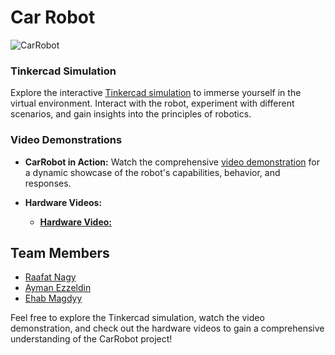 # Car Robot

![CarRobot](https://github.com/Raafat-Nagy/CarRobot/assets/105138072/ed387518-0666-4e62-9a6a-145edd384f21)


### Tinkercad Simulation

Explore the interactive [Tinkercad simulation](https://www.tinkercad.com/things/k39bmsrqsZD-carrobot?sharecode=wJwM_fhk8jJLs6Uq6si1MgF4OWoUL-uodO_oVv1dTkU) to immerse yourself in the virtual environment. Interact with the robot, experiment with different scenarios, and gain insights into the principles of robotics.

### Video Demonstrations

- **CarRobot in Action:** Watch the comprehensive [video demonstration](https://github.com/Raafat-Nagy/CarRobot/raw/main/Tinkercad_Simulation/CarRobot_TinkercadSimulation%20.mp4) for a dynamic showcase of the robot's capabilities, behavior, and responses.

- **Hardware Videos:**
  - [**Hardware Video:**](https://github.com/Raafat-Nagy/CarRobot/blob/main/CarRobot_Videos/CarRobot_Video2.mp4)

## Team Members

- [Raafat Nagy](https://github.com/Raafat-Nagy)
- [Ayman Ezzeldin](https://github.com/ayman-ezzeldin)
- [Ehab Magdyy](https://github.com/EhabMagdyy) 

Feel free to explore the Tinkercad simulation, watch the video demonstration, and check out the hardware videos to gain a comprehensive understanding of the CarRobot project!
